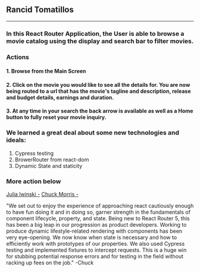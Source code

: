 ## Rancid Tomatillos
---

### In this React Router Application, the User is able to browse a movie catalog using the display and search bar to filter movies. 

### Actions
#### 1. Browse from the Main Screen
#### 2. Click on the movie you would like to see all the details for. You are now being routed to a url that has the movie's tagline and description, release and budget details, earnings and duration.  
#### 3. At any time in your search the back arrow is available as well as a Home button to fully reset your movie inquiry.

### We learned a great deal about some new technologies and ideals:
  1.  Cypress testing 
  2.  BrowerRouter from react-dom
  3.  Dynamic State and staticity



### More action below
[Julia Iwinski -](https://github.com/jgiwinski)
[Chuck Morris -](https://github.com/percworld)

"We set out to enjoy the experience of approaching react cautiously enough to have fun doing it and in doing so, garner strength in the fundamentals of component lifecycle, property, and state. Being new to React Router 5, this has been a big leap in our progression as product developers.  Working to produce dynamic lifestyle-related rendering with components has been very eye-opening.  We now know when state is necessary and how to efficiently work with prototypes of our properties.  We also used Cypress testing and implemented fixtures to intercept requests.  This is a huge win for stubbing potential response errors and for testing in the field without racking up fees on the job."  -Chuck
